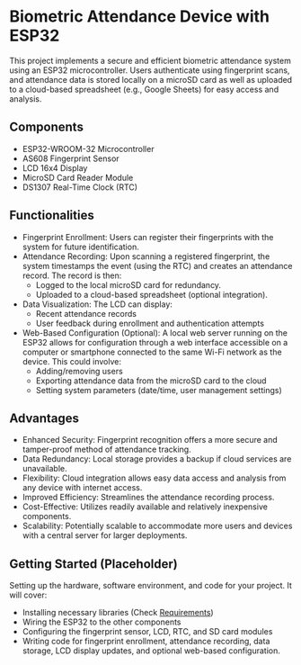 # Biometric Attendance Device with ESP32

This project implements a secure and efficient biometric attendance system using an ESP32 microcontroller. Users authenticate using fingerprint scans, and attendance data is stored locally on a microSD card as well as uploaded to a cloud-based spreadsheet (e.g., Google Sheets) for easy access and analysis.

## Components

* ESP32-WROOM-32 Microcontroller
* AS608 Fingerprint Sensor
* LCD 16x4 Display
* MicroSD Card Reader Module
* DS1307 Real-Time Clock (RTC)

## Functionalities

* Fingerprint Enrollment: Users can register their fingerprints with the system for future identification.
* Attendance Recording: Upon scanning a registered fingerprint, the system timestamps the event (using the RTC) and creates an attendance record. The record is then:
    * Logged to the local microSD card for redundancy.
    * Uploaded to a cloud-based spreadsheet (optional integration).
* Data Visualization: The LCD can display:
    * Recent attendance records
    * User feedback during enrollment and authentication attempts
* Web-Based Configuration (Optional): A local web server running on the ESP32 allows for configuration through a web interface accessible on a computer or smartphone connected to the same Wi-Fi network as the device. This could involve:
    * Adding/removing users
    * Exporting attendance data from the microSD card to the cloud
    * Setting system parameters (date/time, user management settings)

## Advantages

* Enhanced Security: Fingerprint recognition offers a more secure and tamper-proof method of attendance tracking.
* Data Redundancy: Local storage provides a backup if cloud services are unavailable.
* Flexibility: Cloud integration allows easy data access and analysis from any device with internet access.
* Improved Efficiency: Streamlines the attendance recording process.
* Cost-Effective: Utilizes readily available and relatively inexpensive components.
* Scalability: Potentially scalable to accommodate more users and devices with a central server for larger deployments.


## Getting Started (Placeholder)

Setting up the hardware, software environment, and code for your project. It will cover:

* Installing necessary libraries (Check <a href="">Requirements</a>)
* Wiring the ESP32 to the other components
* Configuring the fingerprint sensor, LCD, RTC, and SD card modules
* Writing code for fingerprint enrollment, attendance recording, data storage, LCD display updates, and optional web-based configuration.


